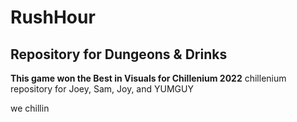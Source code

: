 # RushHour

## Repository for Dungeons & Drinks 
**This game won the Best in Visuals for Chillenium 2022**
chillenium repository for Joey, Sam, Joy, and YUMGUY

we chillin

